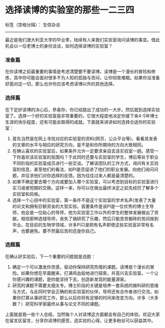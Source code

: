 # 选择读博的实验室的那些一二三四

标签（空格分隔）： 生信杂谈

---

最近是我们澳大利亚大学的毕业季，陆续有人来我们实验室询问读博的事宜。借此机会以一位老博士的身份谈谈，如何选择读博的实验室？

### 准备篇

在你读博之前最重要的事情是考虑清楚要不要读博。读博是一个漫长的冒险和修炼，其中你可能会面对很多不为人知的孤独与苦闷，让你彻夜难眠。如果你没准备好面对这一切，那么也许你应该考虑读博以外的其他选择。

### 选择篇

在下定好读博的决心后，恭喜你，你已经跳出了成功的一大步。然后就到选择实验室了。选择一个好的实验室是非常重要的，它很大程度地决定你接下来4-5年博士生涯的快乐程度，还有可能会取得的成就。下面就来讲讲如何选择合适你的实验室：

 1. 首先当然是在网上寻找对应的实验室的资料(网页，公众平台等)，看看其发表的文章的水平与相应的研究方向，是不是和你所期待的方向大致相同。
 2. 在确认喜欢的实验室后，如果条件允许一定要求亲自去该实验室一趟。感受一下你喜欢该实验室的氛围吗？于此同时还要与实验室的学生，博后等处于职业不同阶段的实验室成员进行一些交谈。了解该团队的工作方式，询问有关实验室的信息，甚至他们的看法，如PI是否促进了他们的职业发展。向他们询问问题，并征求他们对你选择的反馈。因为往往过来人都是最清楚的。
 3. 如果不确定要去哪个方向或要加入哪个实验室，可以考虑到目标的实验室进行实习或者短期的交换。这样一来，你可以在做出最终决定之前先经历了解多个实验室和风格。
 4. 选择一个心目中的实验室，第一条件不是这个实验室的学术名声(发表了大量的论文和拥有巨额资金的大型实验。首要条件是该PI是一位优秀的博士生导师，他会是一位贴心的导师，他为实验室工作以外的学生的整体发展做出了贡献。相信那种选错导师，丧失了搞研究了乐趣，然后只能苦苦搬砖的苦闷挨到毕业。在目前的生物学领域，许多PI只是把有名声即使这些实验室非常有名声，也要避免。要不然最后苦的还是你自己。

### 选题篇

在确认好实验后，下一个重要的问题就是选题：

 1. 确定一个可以激发你灵感，驱动你保持研究热情的课题。读博是个漫长的冒险。如果你想在早晨醒来，打满鸡血般地进行探索，并高兴去实验室。一个让你感兴趣的课题，是你能坚持下去，创造新发现的能量源泉。
 2. 研究的课题不需要太细太专。博士阶段的关键是培养一套系统的做科研的思维与方式，与此同时学会正确的和实验室的伙伴，导师还有合作者进行交流。如果你打算从事研究工作，那么以后你将有足够的时间来改变方向。许多（大多数？）研究科学家最终从事与论文不同的课题。
 

上面就是我一些个人总结，当然每个人对读博这方面都会有自己的体验。欢迎大家在留言区留言，分享你读博的感受，选实验的心得。让更多粉丝可以获益其中。
